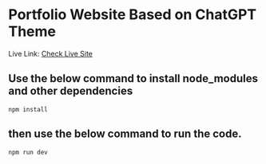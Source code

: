 # Portfolio Website Based on ChatGPT Theme

Live Link: <a href="https://dudegangwar.netlify.app">Check Live Site</a>
## Use the below command to install node_modules and other dependencies

`npm install`

## then use the below command to run the code.

`npm run dev`
